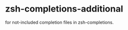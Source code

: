 zsh-completions-additional
==========================

for not-included completion files in zsh-completions.

